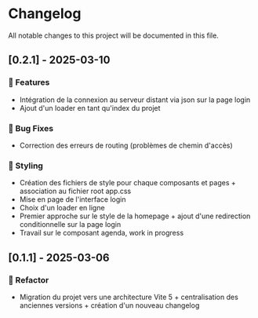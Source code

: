# Changelog

All notable changes to this project will be documented in this file.

## [0.2.1] - 2025-03-10

### 🚀 Features

- Intégration de la connexion au serveur distant via json sur la page login
- Ajout d'un loader en tant qu'index du projet

### 🐛 Bug Fixes

- Correction des erreurs de routing (problèmes de chemin d'accès)

### 🎨 Styling

- Création des fichiers de style pour chaque composants et pages + association au fichier root app.css
- Mise en page de l'interface login
- Choix d'un loader en ligne
- Premier approche sur le style de la homepage + ajout d'une redirection conditionnelle sur la page login
- Travail sur le composant agenda, work in progress

## [0.1.1] - 2025-03-06

### 🚜 Refactor

- Migration du projet vers une architecture Vite 5 + centralisation des anciennes versions + création d'un nouveau changelog

<!-- generated by git-cliff -->
